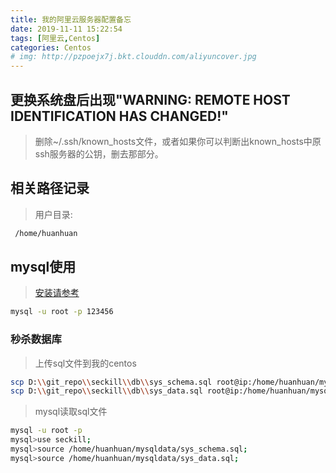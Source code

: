 ```yaml
---
title: 我的阿里云服务器配置备忘
date: 2019-11-11 15:22:54
tags: [阿里云,Centos]
categories: Centos
# img: http://pzpoejx7j.bkt.clouddn.com/aliyuncover.jpg
---
```


## 更换系统盘后出现"WARNING: REMOTE HOST IDENTIFICATION HAS CHANGED!"

> 删除~/.ssh/known_hosts文件，或者如果你可以判断出known_hosts中原ssh服务器的公钥，删去那部分。

## 相关路径记录

> 用户目录: 
```bash 
 /home/huanhuan
```
<!--more-->
## mysql使用

> [安装请参考](http://wanghuan.tech/2019/11/11/centos7-an-zhuang-mysql/)

```bash
mysql -u root -p 123456
```

### 秒杀数据库

> 上传sql文件到我的centos
```bash
scp D:\\git_repo\\seckill\\db\\sys_schema.sql root@ip:/home/huanhuan/mysqldata
scp D:\\git_repo\\seckill\\db\\sys_data.sql root@ip:/home/huanhuan/mysqldata
```

> mysql读取sql文件
```bash
mysql -u root -p
mysql>use seckill;
mysql>source /home/huanhuan/mysqldata/sys_schema.sql;
mysql>source /home/huanhuan/mysqldata/sys_data.sql;
```